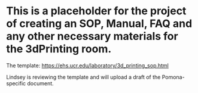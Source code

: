 # This is a placeholder for the project of creating an SOP, Manual, FAQ and any other necessary materials for the 3dPrinting room.

The template: https://ehs.ucr.edu/laboratory/3d_printing_sop.html

Lindsey is reviewing the template and will upload a draft of the Pomona-specific document.
